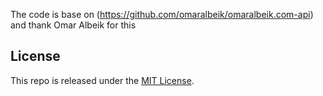 The code is base on (https://github.com/omaralbeik/omaralbeik.com-api) and thank Omar Albeik for this

## License

This repo is released under the [MIT License](LICENSE).
